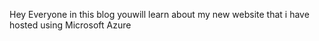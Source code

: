 Hey Everyone in this blog youwill learn about my new website that i have hosted using Microsoft Azure 
